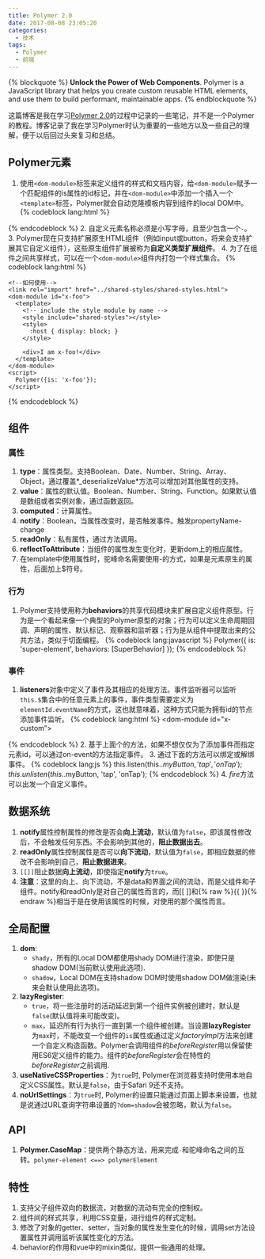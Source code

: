 ```yaml
---
title: Polymer 2.0
date: 2017-08-08 23:05:20
categories:
  - 技术
tags:
  - Polymer
  - 前端
---
```

{% blockquote %}
**Unlock the Power of Web Components**. Polymer is a JavaScript library that helps you create custom reusable HTML elements, and use them to build performant, maintainable apps.
{% endblockquote %}

<!-- more -->

这篇博客是我在学习[Polymer 2.0](https://www.polymer-project.org/)的过程中记录的一些笔记，并不是一个Polymer的教程。博客记录了我在学习Polymer时认为重要的一些地方以及一些自己的理解，便于以后回过头来复习和总结。

## Polymer元素

1. 使用`<dom-module>`标签来定义组件的样式和文档内容，给`<dom-module>`赋予一个匹配组件的is属性的id标记，并在`<dom-module>`中添加一个插入一个`<template>`标签，Polymer就会自动克隆模板内容到组件的local DOM中。
  {% codeblock lang:html %}
    <dom-module id="x-foo">
      <template>
        <style></style>
        <div>I am x-foo!</div>
        
        <!--类似于vue中的slot-->
        <content></content>
        
     </template>
    </dom-module>
    
    <script>
      Polymer({
        is: 'x-foo'
      });
    </script>
  {% endcodeblock %}
2. 自定义元素名称必须是小写字母，且至少包含一个`-`。
3. Polymer现在只支持扩展原生HTML组件（例如input或button，将来会支持扩展其它自定义组件），这些原生组件扩展被称为**自定义类型扩展组件**。
4. 为了在组件之间共享样式，可以在一个`<dom-module>`组件内打包一个样式集合。
  {% codeblock lang:html %}
    <dom-module id="shared-styles">
      <template>
        <style>
          .red { color: red; }
        </style>
      </template>
    </dom-module>
    
    <!--如何使用-->
    <link rel="import" href="../shared-styles/shared-styles.html">
    <dom-module id="x-foo">
      <template>
        <!-- include the style module by name -->
        <style include="shared-styles"></style>
        <style>
          :host { display: block; }
        </style>
        
        <div>I am x-foo!</div>
      </template>
    </dom-module>
    <script>
      Polymer({is: 'x-foo'});
    </script>
  {% endcodeblock %}

## 组件

### 属性

1. **type**：属性类型。支持Boolean、Date、Number、String、Array、Object，通过覆盖*_deserializeValue*方法可以增加对其他属性的支持。
2. **value**：属性的默认值。Boolean、Number、String、Function。如果默认值是数组或者实例对象，通过函数返回。
3. **computed**：计算属性。
4. **notify**：Boolean，当属性改变时，是否触发事件。触发propertyName-change
5. **readOnly**：私有属性，通过方法调用。
6. **reflectToAttribute**：当组件的属性发生变化时，更新dom上的相应属性。
7. 在template中使用属性时，驼峰命名需要使用-的方式，如果是元素原生的属性，后面加上$符号。

### 行为

1. Polymer支持使用称为**behaviors**的共享代码模块来扩展自定义组件原型。行为是一个看起来像一个典型的Polymer原型的对象；行为可以定义生命周期回调、声明的属性、默认标记、观察器和监听器；行为是从组件中提取出来的公共方法，类似于切面编程。
  {% codeblock lang:javascript %}
    Polymer({
      is: 'super-element',
      behaviors: [SuperBehavior]
    });
  {% endcodeblock %}

### 事件

1. **listeners**对象中定义了事件及其相应的处理方法。事件监听器可以监听`this.$`集合中的任意元素上的事件，事件类型需要定义为`elementId.eventName`的方式，这也就意味着，这种方式只能为拥有id的节点添加事件监听。
  {% codeblock lang:html %}
    <dom-module id="x-custom”> 
      <template> 
        <div>I will respond</div>
          <div>to a tap on</div>
          <div>any of my children!</div>
          <div id="special">I am special!</div>
      </template> 
    </dom-module>
    
    <script> 
      Polymer({
        is: 'x-custom’,
        listeners: {
           'tap': 'regularTap’,
           'special.tap': ‘specialTap'
           },
        regularTap: function(e) {
          alert("Thank you for tapping"); 
         }, 
        specialTap: function(e) {
          alert("It was special tapping"); 
         } 
      }); 
    </script>
  {% endcodeblock %}
2. 基于上面个的方法，如果不想仅仅为了添加事件而指定元素id，可以通过on-event的方法指定事件。
3. 通过下面的方法可以绑定或解绑事件。
  {% codeblock lang:js %}
    this.listen(this.$.myButton, 'tap', 'onTap');
    this.unlisten(this.$.myButton, 'tap', 'onTap');
  {% endcodeblock %}
4. *fire*方法可以出发一个自定义事件。

## 数据系统

1. **notify**属性控制属性的修改是否会**向上流动**，默认值为`false`，即该属性修改后，不会触发任何东西。不会影响到其他的，**阻止数据出去**。
2. **readOnly**属性控制属性是否可以**向下流动**，默认值为`false`，即相应数据的修改不会影响到自己，**阻止数据进来**。
3. `[[]]`阻止数据**向上流动**，即使指定**notify**为`true`。
4. **注意**：这里的向上、向下流动，不是data和界面之间的流动，而是父组件和子组件。notify和readOnly是对自己的属性而言的，而[[ ]]和{% raw %}{{ }}{% endraw %}相当于是在使用该属性的时候，对使用的那个属性而言。

## 全局配置

1. **dom**:
    * `shady`，所有的Local DOM都使用shady DOM进行渲染，即使只是shadow DOM(当前默认使用此选项).
    * `shadow`，Local DOM在支持shadow DOM时使用shadow DOM做渲染(未来会默认使用此选项)。
2. **lazyRegister**:
    * `true`，将一些注册时的活动延迟到第一个组件实例被创建时，默认是`false`(默认值将来可能改变)。
    * `max`，延迟所有行为执行一直到第一个组件被创建。当设置**lazyRegister**为`max`时，不能改变一个组件的`is`属性或通过定义*factoryImpl*方法来创建一个自定义构造函数。Polymer会调用组件的*beforeRegister*用以保留使用ES6定义组件的能力。组件的*beforeRegister*会在特性的*beforeRegister*之前调用.
3. **useNativeCSSProperties**：为`true`时, Polymer在浏览器支持时使用本地自定义CSS属性。默认是`false`，由于Safari 9还不支持。
4. **noUrlSettings**：为`true`时, Polymer的设置只能通过页面上脚本来设置，也就是说通过URL查询字符串设置的`?dom=shadow`会被忽略，默认为`false`。

## API

1. **Polymer.CaseMap**：提供两个静态方法，用来完成`-`和驼峰命名之间的互转。`polymer-element <==> polymerElement`

## 特性

1. 支持父子组件双向的数据流，对数据的流动有完全的控制权。
2. 组件间的样式共享，利用CSS变量，进行组件的样式定制。
3. 修改了对象的getter、setter，当对象的属性发生变化的时候，调用set方法设置属性并调用监听该属性变化的方法。
4. behavior的作用和vue中的mixin类似，提供一些通用的处理。
